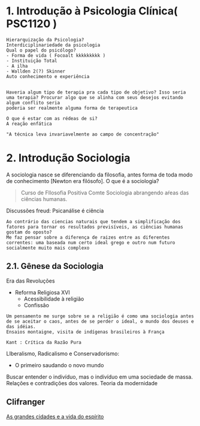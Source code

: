 # 1. Introdução à Psicologia Clínica( PSC1120 )

```
Hierarquização da Psicologia?
Interdiciplinariedade da psicologia
Qual o papel do psicólogo?
- Forma de vida ( Focoalt kkkkkkkkk )
- Instituição Total
- A ilha
- Wallden 2(?) Skinner
Auto conhecimento e experiência


Haveria algum tipo de terapia pra cada tipo de objetivo? Isso seria uma terapia? Procurar algo que se alinha com seus desejos evitando algum conflito seria 
poderia ser realmente alguma forma de terapeutica

O que é estar com as rédeas de si?
A reação enfática

"A técnica leva invariavelmente ao campo de concentração"
```

# 2. Introdução Sociologia 

A sociologia nasce se diferenciando da filosofia, antes forma de toda modo de conhecimento [Newton era filósofo].
O que é a sociologia?

> Curso de FIlosofia Positiva Comte
Sociologia abrangendo aŕeas das ciências humanas.

Discussões freud: Psicanálise é ciência

```
Ao contrário das ciencias naturais que tendem a simplificação dos fatores para tornar os resultados previsíveis, as ciências humanas gostam do oposto?
Me faz pensar sobre a diferença de raizes entre as diferentes correntes: uma baseada num certo ideal grego e outro num futuro socialmente muito mais complexo
``` 

## 2.1. Gênese da Sociologia
Era das Revoluções

- Reforma Religiosa XVI
  - Acessibilidade à religião
  - Confissão


```
Um pensamento me surge sobre se a religião é como uma sociologia antes de se aceitar o caos, antes de se perder o ideal, o mundo dos deuses e das idéias.
Ensaios montaigne, visita de indígenas brasileiros à França

Kant : Crítica da Razão Pura

```

LIberalismo, Radicalismo e  Conservadorismo: 
- O primeiro saudando o novo mundo

Buscar entender o indivíduo, mas o indivíduo em uma sociedade de massa.
Relações e contradições dos valores.
Teoria da modernidade

## Clifranger

[As grandes cidades e a vida do espírito](../files/Georg%20Simmel%20-%20As%20grandes%20cidades%20e%20a%20vida%20do%20espírito%20-%20revista%20Mana.pdf)
